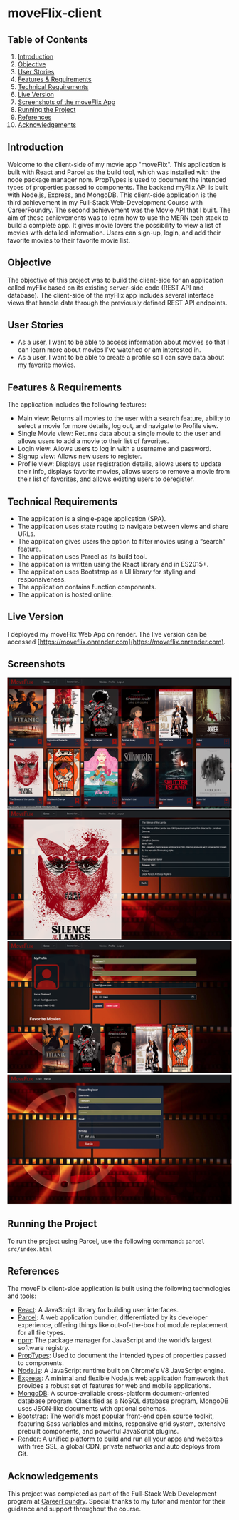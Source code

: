 # moveFlix-client

## Table of Contents

1. [Introduction](#Introduction)
2. [Objective](#Objective)
3. [User Stories](#User-Stories)
4. [Features & Requirements](#Features-&-Requirements)
5. [Technical Requirements](#Technical-Requirements)
6. [Live Version](#Live-Version)
7. [Screenshots of the moveFlix App](#Screenshots)
8. [Running the Project](#Running-the-Project)
9. [References](#References)
10. [Acknowledgements](#Acknowldedgements)

## Introduction

Welcome to the client-side of my movie app "moveFlix". This application is built with React and Parcel as the build tool, which was installed with the node package manager npm. PropTypes is used to document the intended types of properties passed to components. The backend myFlix API is built with Node.js, Express, and MongoDB. This client-side application is the third achievement in my Full-Stack Web-Development Course with CareerFoundry. The second achievement was the Movie API that I built. The aim of these achievements was to learn how to use the MERN tech stack to build a complete app. It gives movie lovers the possibility to view a list of movies with detailed information. Users can sign-up, login, and add their favorite movies to their favorite movie list.

## Objective

The objective of this project was to build the client-side for an application called myFlix based on its existing server-side code (REST API and database). The client-side of the myFlix app includes several interface views that handle data through the previously defined REST API endpoints.

## User Stories

-   As a user, I want to be able to access information about movies so that I can learn more about movies I’ve watched or am interested in.
-   As a user, I want to be able to create a profile so I can save data about my favorite movies.

## Features & Requirements

The application includes the following features:

-   Main view: Returns all movies to the user with a search feature, ability to select a movie for more details, log out, and navigate to Profile view.
-   Single Movie view: Returns data about a single movie to the user and allows users to add a movie to their list of favorites.
-   Login view: Allows users to log in with a username and password.
-   Signup view: Allows new users to register.
-   Profile view: Displays user registration details, allows users to update their info, displays favorite movies, allows users to remove a movie from their list of favorites, and allows existing users to deregister.

## Technical Requirements

-   The application is a single-page application (SPA).
-   The application uses state routing to navigate between views and share URLs.
-   The application gives users the option to filter movies using a “search” feature.
-   The application uses Parcel as its build tool.
-   The application is written using the React library and in ES2015+.
-   The application uses Bootstrap as a UI library for styling and responsiveness.
-   The application contains function components.
-   The application is hosted online.

## Live Version

I deployed my moveFlix Web App on render. The live version can be accessed [https://moveflix.onrender.com](https://moveflix.onrender.com).

## Screenshots

![moveFlix Main-View](screenshots/Screenshot_Main-View.png)
![moveFlix Movie-View](screenshots/Screenshot_Movie-View.png)
![moveFlix Profile-View](screenshots/Screenshot_Profile-View.png)
![moveFlix Signup-View](screenshots/Screenshot_Signup-View.png)

## Running the Project

To run the project using Parcel, use the following command: `parcel src/index.html`

## References

The moveFlix client-side application is built using the following technologies and tools:

-   [React](https://reactjs.org/): A JavaScript library for building user interfaces.
-   [Parcel](https://parceljs.org/): A web application bundler, differentiated by its developer experience, offering things like out-of-the-box hot module replacement for all file types.
-   [npm](https://www.npmjs.com/): The package manager for JavaScript and the world’s largest software registry.
-   [PropTypes](https://www.npmjs.com/package/prop-types): Used to document the intended types of properties passed to components.
-   [Node.js](https://nodejs.org/en/): A JavaScript runtime built on Chrome's V8 JavaScript engine.
-   [Express](https://expressjs.com/): A minimal and flexible Node.js web application framework that provides a robust set of features for web and mobile applications.
-   [MongoDB](https://www.mongodb.com/): A source-available cross-platform document-oriented database program. Classified as a NoSQL database program, MongoDB uses JSON-like documents with optional schemas.
-   [Bootstrap](https://getbootstrap.com/): The world’s most popular front-end open source toolkit, featuring Sass variables and mixins, responsive grid system, extensive prebuilt components, and powerful JavaScript plugins.
-   [Render](https://render.com/): A unified platform to build and run all your apps and websites with free SSL, a global CDN, private networks and auto deploys from Git.

## Acknowledgements

This project was completed as part of the Full-Stack Web Development program at [CareerFoundry](https://www.careerfoundry.com/). Special thanks to my tutor and mentor for their guidance and support throughout the course.

